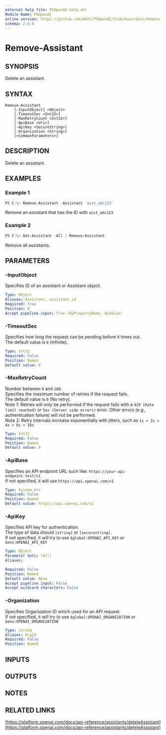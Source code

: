 ```yaml
---
external help file: PSOpenAI-help.xml
Module Name: PSOpenAI
online version: https://github.com/mkht/PSOpenAI/blob/main/Docs/Remove-Assistant.md
schema: 2.0.0
---
```


# Remove-Assistant

## SYNOPSIS
Delete an assistant.

## SYNTAX

```
Remove-Assistant
    [-InputObject] <Object>
    [-TimeoutSec <Int32>]
    [-MaxRetryCount <Int32>]
    [-ApiBase <Uri>]
    [-ApiKey <SecureString>]
    [-Organization <String>]
    [<CommonParameters>]
```

## DESCRIPTION
Delete an assistant.

## EXAMPLES

### Example 1
```powershell
PS C:\> Remove-Assistant -Assistant 'asst_abc123'
```

Remove an assistant that has the ID with `asst_abc123`

### Example 2
```powershell
PS C:\> Get-Assistant -All | Remove-Assistant
```

Remove all assistants.


## PARAMETERS

### -InputObject
Specifies ID of an assistant or Assistant object.

```yaml
Type: Object
Aliases: Assistant, assistant_id
Required: True
Position: 0
Accept pipeline input: True (ByPropertyName, ByValue)
```

### -TimeoutSec
Specifies how long the request can be pending before it times out.  
The default value is `0` (infinite).

```yaml
Type: Int32
Required: False
Position: Named
Default value: 0
```

### -MaxRetryCount
Number between `0` and `100`.  
Specifies the maximum number of retries if the request fails.  
The default value is `0` (No retry).  
Note 1: Retries will only be performed if the request fails with a `429 (Rate limit reached)` or `5xx (Server side errors)` error. Other errors (e.g., authentication failure) will not be performed.  
Note 2: Retry intervals increase exponentially with jitters, such as `1s > 2s > 4s > 8s > 16s`

```yaml
Type: Int32
Required: False
Position: Named
Default value: 0
```

### -ApiBase
Specifies an API endpoint URL such like: `https://your-api-endpoint.test/v1`  
If not specified, it will use `https://api.openai.com/v1`

```yaml
Type: System.Uri
Required: False
Position: Named
Default value: https://api.openai.com/v1
```

### -ApiKey
Specifies API key for authentication.  
The type of data should `[string]` or `[securestring]`.  
If not specified, it will try to use `$global:OPENAI_API_KEY` or `$env:OPENAI_API_KEY`

```yaml
Type: Object
Parameter Sets: (All)
Aliases:

Required: False
Position: Named
Default value: None
Accept pipeline input: False
Accept wildcard characters: False
```

### -Organization
Specifies Organization ID which used for an API request.  
If not specified, it will try to use `$global:OPENAI_ORGANIZATION` or `$env:OPENAI_ORGANIZATION`

```yaml
Type: string
Aliases: OrgId
Required: False
Position: Named
```

## INPUTS

## OUTPUTS

## NOTES

## RELATED LINKS

[https://platform.openai.com/docs/api-reference/assistants/deleteAssistant](https://platform.openai.com/docs/api-reference/assistants/deleteAssistant)

